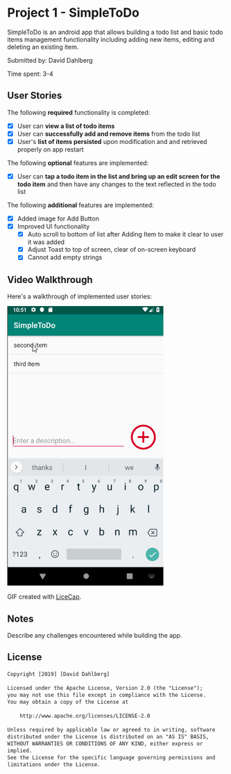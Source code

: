 # Project 1 - SimpleToDo

SimpleToDo is an android app that allows building a todo list and basic todo items management functionality including adding new items, editing and deleting an existing item.

Submitted by: David Dahlberg

Time spent: 3-4

## User Stories

The following **required** functionality is completed:

* [x] User can **view a list of todo items**
* [x] User can **successfully add and remove items** from the todo list
* [x] User's **list of items persisted** upon modification and and retrieved properly on app restart

The following **optional** features are implemented:

* [x] User can **tap a todo item in the list and bring up an edit screen for the todo item** and then have any changes to the text reflected in the todo list

The following **additional** features are implemented:

* [x] Added image for Add Button
* [x] Improved UI functionality
    * [x] Auto scroll to bottom of list after Adding Item to make it clear to user it was added
    * [x] Adjust Toast to top of screen, clear of on-screen keyboard
    * [x] Cannot add empty strings

## Video Walkthrough

Here's a walkthrough of implemented user stories:

<img src='https://github.com/daviddahlb/SimpleToDo/blob/master/SimpleToDoGIF.gif' title='Video Walkthrough' width='' alt='Video Walkthrough' />

GIF created with [LiceCap](http://www.cockos.com/licecap/).

## Notes

Describe any challenges encountered while building the app.

## License

    Copyright [2019] [David Dahlberg]

    Licensed under the Apache License, Version 2.0 (the "License");
    you may not use this file except in compliance with the License.
    You may obtain a copy of the License at

        http://www.apache.org/licenses/LICENSE-2.0

    Unless required by applicable law or agreed to in writing, software
    distributed under the License is distributed on an "AS IS" BASIS,
    WITHOUT WARRANTIES OR CONDITIONS OF ANY KIND, either express or implied.
    See the License for the specific language governing permissions and
    limitations under the License.

